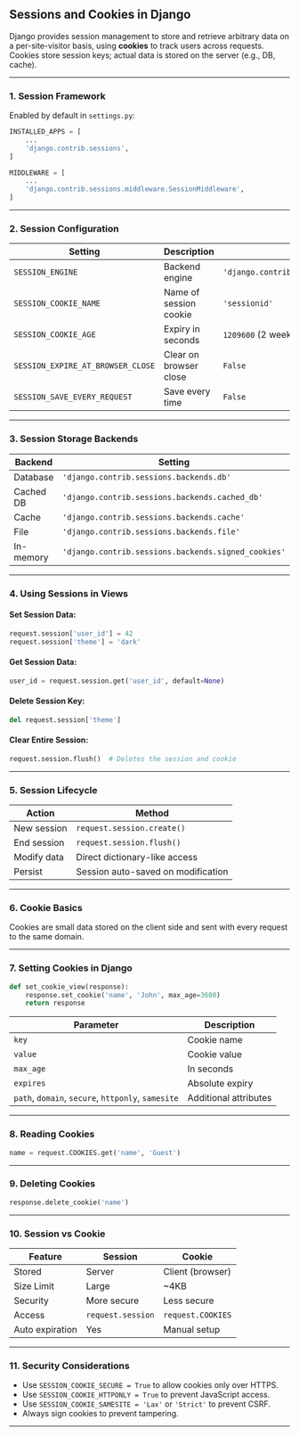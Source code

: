 ## **Sessions and Cookies in Django**

Django provides session management to store and retrieve arbitrary data on a per-site-visitor basis, using **cookies** to track users across requests. Cookies store session keys; actual data is stored on the server (e.g., DB, cache).

---

### **1. Session Framework**

Enabled by default in `settings.py`:

```python
INSTALLED_APPS = [
    ...
    'django.contrib.sessions',
]

MIDDLEWARE = [
    ...
    'django.contrib.sessions.middleware.SessionMiddleware',
]
```

---

### **2. Session Configuration**

| Setting                           | Description            | Default                                 |
| --------------------------------- | ---------------------- | --------------------------------------- |
| `SESSION_ENGINE`                  | Backend engine         | `'django.contrib.sessions.backends.db'` |
| `SESSION_COOKIE_NAME`             | Name of session cookie | `'sessionid'`                           |
| `SESSION_COOKIE_AGE`              | Expiry in seconds      | `1209600` (2 weeks)                     |
| `SESSION_EXPIRE_AT_BROWSER_CLOSE` | Clear on browser close | `False`                                 |
| `SESSION_SAVE_EVERY_REQUEST`      | Save every time        | `False`                                 |

---

### **3. Session Storage Backends**

| Backend   | Setting                                             |
| --------- | --------------------------------------------------- |
| Database  | `'django.contrib.sessions.backends.db'`             |
| Cached DB | `'django.contrib.sessions.backends.cached_db'`      |
| Cache     | `'django.contrib.sessions.backends.cache'`          |
| File      | `'django.contrib.sessions.backends.file'`           |
| In-memory | `'django.contrib.sessions.backends.signed_cookies'` |

---

### **4. Using Sessions in Views**

#### Set Session Data:

```python
request.session['user_id'] = 42
request.session['theme'] = 'dark'
```

#### Get Session Data:

```python
user_id = request.session.get('user_id', default=None)
```

#### Delete Session Key:

```python
del request.session['theme']
```

#### Clear Entire Session:

```python
request.session.flush()  # Deletes the session and cookie
```

---

### **5. Session Lifecycle**

| Action      | Method                             |
| ----------- | ---------------------------------- |
| New session | `request.session.create()`         |
| End session | `request.session.flush()`          |
| Modify data | Direct dictionary-like access      |
| Persist     | Session auto-saved on modification |

---

### **6. Cookie Basics**

Cookies are small data stored on the client side and sent with every request to the same domain.

---

### **7. Setting Cookies in Django**

```python
def set_cookie_view(response):
    response.set_cookie('name', 'John', max_age=3600)
    return response
```

| Parameter                                          | Description           |
| -------------------------------------------------- | --------------------- |
| `key`                                              | Cookie name           |
| `value`                                            | Cookie value          |
| `max_age`                                          | In seconds            |
| `expires`                                          | Absolute expiry       |
| `path`, `domain`, `secure`, `httponly`, `samesite` | Additional attributes |

---

### **8. Reading Cookies**

```python
name = request.COOKIES.get('name', 'Guest')
```

---

### **9. Deleting Cookies**

```python
response.delete_cookie('name')
```

---

### **10. Session vs Cookie**

| Feature         | Session           | Cookie            |
| --------------- | ----------------- | ----------------- |
| Stored          | Server            | Client (browser)  |
| Size Limit      | Large             | \~4KB             |
| Security        | More secure       | Less secure       |
| Access          | `request.session` | `request.COOKIES` |
| Auto expiration | Yes               | Manual setup      |

---

### **11. Security Considerations**

* Use `SESSION_COOKIE_SECURE = True` to allow cookies only over HTTPS.
* Use `SESSION_COOKIE_HTTPONLY = True` to prevent JavaScript access.
* Use `SESSION_COOKIE_SAMESITE = 'Lax'` or `'Strict'` to prevent CSRF.
* Always sign cookies to prevent tampering.

---
